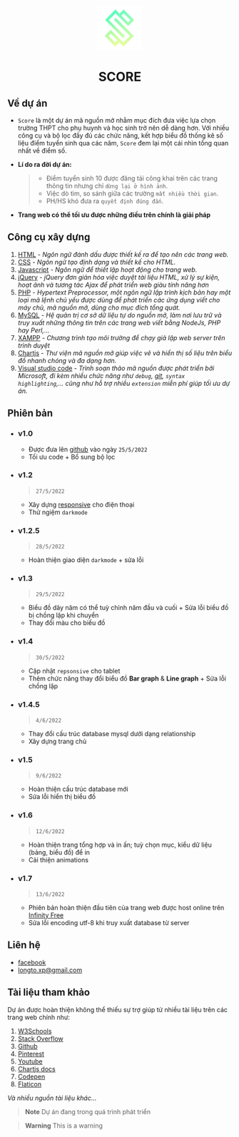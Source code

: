 <div align="center">
  <img src="img/logo.png" alt="Logo" width="100" height="100">
  <h1 align="center">SCORE</h1>
</div>
  


## Về dự án
- `Score` là một dự án mã nguồn mở nhằm mục đích đưa việc lựa chọn trường THPT cho phụ huynh và học sinh trở nên dễ dàng hơn. Với nhiều công cụ và bộ lọc đầy đủ các chức năng, kết hợp biểu đồ thống kê số liệu điểm tuyển sinh qua các năm, `Score` đem lại một cái nhìn tổng quan nhất về điểm số.

- **Lí do ra đời dự án:**
  > - Điểm tuyển sinh 10 được đăng tải công khai trên các trang thông tin nhưng chỉ `dừng lại ở hình ảnh`.
  > - Việc dò tìm, so sánh giữa các trường `mất nhiều thời gian`.
  > - PH/HS khó đưa ra `quyết định đúng đắn`.


- **Trang web có thể tối ưu được những điều trên chính là giải pháp**

## Công cụ xây dựng
1. [HTML](https://developer.mozilla.org/en-US/docs/Web/HTML) - *Ngôn ngữ đánh dấu được thiết kế ra để tạo nên các trang web.*
2. [CSS](https://developer.mozilla.org/en-US/docs/Web/CSS) - *Ngôn ngữ tạo định dạng và thiết kế cho HTML.*
3. [Javascript](https://developer.mozilla.org/en-US/docs/Web/JavaScrip) - *Ngôn ngữ để thiết lập hoạt động cho trang web.*
4. [jQuery](https://jquery.com/) - *jQuery đơn giản hóa việc duyệt tài liệu HTML, xử lý sự kiện, hoạt ảnh và tương tác Ajax để phát triển web giàu tính năng hơn*
5. [PHP](https://www.php.net/) - *Hypertext Preprocessor, một ngôn ngữ lập trình kịch bản hay một loại mã lệnh chủ yếu được dùng để phát triển các ứng dụng viết cho máy chủ, mã nguồn mở, dùng cho mục đích tổng quát.*
6. [MySQL](https://www.mysql.com/) - *Hệ quản trị cơ sở dữ liệu tự do nguồn mở, làm nơi lưu trữ và truy xuất những thông tin trên các trang web viết bằng NodeJs, PHP hay Perl,...*
7. [XAMPP](https://www.apachefriends.org/) - *Chương trình tạo môi trường để chạy giả lập web server trên trình duyệt*
8. [Chartjs](https://www.chartjs.org/) - *Thư viện mã nguồn mở giúp việc vẽ và hiển thị số liệu trên biểu đồ nhanh chóng và đa dạng hơn.*
9. [Visual studio code](https://code.visualstudio.com/) - *Trình soạn thảo mã nguồn được phát triển bởi Microsoft, đi kèm nhiều chức năng như `debug`, [git](https://git-scm.com/), `syntax highlighting`,... cũng như hỗ trợ nhiều `extension` miễn phí giúp tối ưu dự án.*

## Phiên bản

- ### v1.0 
  - Được đưa lên [github](https://github.com/) vào ngày `25/5/2022`
  - Tối ưu code + Bổ sung bộ lọc
- ### v1.2
  > `27/5/2022`
  - Xây dựng [responsive](https://en.wikipedia.org/wiki/Responsive_web_design) cho điện thoại
  - Thử ngiệm `darkmode`
- ### v1.2.5
  > `28/5/2022`
  - Hoàn thiện giao diện `darkmode` + sửa lỗi
- ### v1.3
  > `29/5/2022`
  - Biểu đồ dãy năm có thể tuỳ chỉnh năm đầu và cuối + Sửa lỗi biểu đồ bị chồng lặp khi chuyển
  - Thay đổi màu cho biểu đồ
- ### v1.4
  > `30/5/2022`
  - Cập nhật `repsonsive` cho tablet
  - Thêm chức năng thay đổi biểu đồ **Bar graph** & **Line graph** + Sửa lỗi chồng lặp
- ### v1.4.5
  > `4/6/2022`
  - Thay đổi cấu trúc database mysql dưới dạng relationship
  - Xây dựng trang chủ
- ### v1.5
  > `9/6/2022`
  - Hoàn thiện cấu trúc database mới
  - Sửa lỗi hiển thị biểu đồ
- ### v1.6
  > `12/6/2022`
  - Hoàn thiện trang tổng hợp và in ấn; tuỳ chọn mục, kiểu dữ liệu (bảng, biểu đồ) để in
  - Cải thiện animations
- ### v1.7
  > `13/6/2022`
  - Phiên bản hoàn thiện đầu tiên của trang web được host online trên [Infinity Free](https://www.infinityfree.net/)
  - Sửa lỗi encoding utf-8 khi truy xuất database từ server


## Liên hệ
- [facebook](https://www.facebook.com/its.longto/)
- <a href="mailto:longto.xp@gmail.com">longto.xp@gmail.com</a>

## Tài liệu tham khảo
Dự án được hoàn thiện không thể thiếu sự trợ giúp từ nhiều tài liệu trên các trang web chính như:
1. [W3Schools](https://www.w3schools.com/)
2. [Stack Overflow](https://stackoverflow.com/)
3. [Github](https://github.com/)
4. [Pinterest](https://www.pinterest.com/)
5. [Youtube](https://www.youtube.com/)
6. [Chartjs docs](https://www.chartjs.org/docs/latest/)
7. [Codepen](https://codepen.io/)
8. [Flaticon](https://www.flaticon.com/)

*Và nhiều nguồn tài liệu khác...*


> **Note**
> Dự án đang trong quá trình phát triển

> **Warning**
> This is a warning
